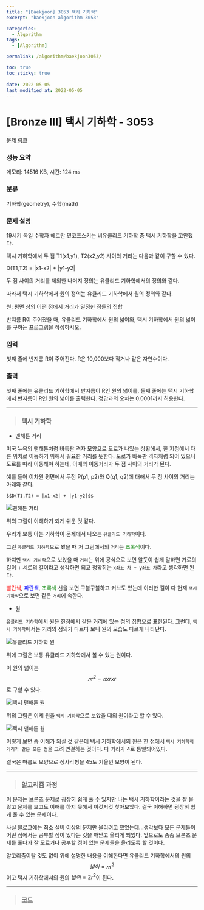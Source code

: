 ```yaml
---
title: "[Baekjoon] 3053 택시 기하학"
excerpt: "baekjoon algorithm 3053"

categories:
  - Algorithm
tags:
  - [Algorithm]

permalink: /algorithm/baekjoon3053/

toc: true
toc_sticky: true
 
date: 2022-05-05
last_modified_at: 2022-05-05
---
```


# [Bronze III] 택시 기하학 - 3053

[문제 링크](https://www.acmicpc.net/problem/3053)

### 성능 요약

메모리: 14516 KB, 시간: 124 ms

### 분류

기하학(geometry), 수학(math)

### 문제 설명

<p>19세기 독일 수학자 헤르만 민코프스키는 비유클리드 기하학 중 택시 기하학을 고안했다.</p>

<p>택시 기하학에서 두 점 T1(x1,y1), T2(x2,y2) 사이의 거리는 다음과 같이 구할 수 있다.</p>

<p>D(T1,T2) = |x1-x2| + |y1-y2|</p>

<p>두 점 사이의 거리를 제외한 나머지 정의는 유클리드 기하학에서의 정의와 같다.</p>

<p>따라서 택시 기하학에서 원의 정의는 유클리드 기하학에서 원의 정의와 같다.</p>

<p>원: 평면 상의 어떤 점에서 거리가 일정한 점들의 집합</p>

<p>반지름 R이 주어졌을 때, 유클리드 기하학에서 원의 넓이와, 택시 기하학에서 원의 넓이를 구하는 프로그램을 작성하시오.</p>

### 입력

 <p>첫째 줄에 반지름 R이 주어진다. R은 10,000보다 작거나 같은 자연수이다.</p>

### 출력

 <p>첫째 줄에는 유클리드 기하학에서 반지름이 R인 원의 넓이를, 둘째 줄에는 택시 기하학에서 반지름이 R인 원의 넓이를 출력한다. 정답과의 오차는 0.0001까지 허용한다.</p>

---
> ### 택시 기하학

- 맨해튼 거리

미국 뉴욕의 맨해튼처럼 바둑판 격자 모양으로 도로가 나있는 상황에서, 한 지점에서 다른 위치로 이동하기 위해서 필요한 거리를 뜻한다. 도로가 바둑판 격자처럼 되어 있으니 도로를 따라 이동해야 하는데, 이때의 이동거리가 두 점 사이의 거리가 된다.

예를 들어 이차원 평면에서 두점 P(p1, p2)와 Q(q1, q2)에 대해서 두 점 사이의 거리는 아래와 같다.
```
$$D(T1,T2) = |x1-x2| + |y1-y2|$$
```
![맨해튼 거리](https://jsw6701.github.io/assets/images/posts_img/맨해튼.jpg)

위의 그림이 이해하기 되게 쉬운 것 같다.

우리가 보통 아는 기하학이 문제에서 나오는 `유클리드 기하학`이다.

그런 `유클리드 기하학`으로 봤을 때 저 그림에서의 `거리`는 <span style="color:green">초록색</span>이다.

하지만 `택시 기하학`으로 보았을 때 `거리`는 위에 공식으로 보면 알듯이 쉽게 말하면 가로의 길이 + 세로의 길이라고 생각하면 되고
정확히는 `x좌표 차 + y좌표 차`라고 생각하면 된다.

<span style="color:red">빨간색</span>,<span style="color:blue"> 파란색</span>,<span style="color:green"> 초록색</span> 선을 보면 구불구불하고 커브도 있는데 이러한 길이 다 현재 `택시 기하학`으로 보면 같은 `거리`에 속한다.



- 원

`유클리드 기하학`에서 원은 한점에서 같은 거리에 있는 점의 집합으로 표현된다. 그런데, `택시 기하학`에서는 거리의 정의가 다르다 보니 원의 모습도 다르게 나타난다.

![유클리드 기하학 원](https://jsw6701.github.io/assets/images/posts_img/원.jpg)

위에 그림은 보통 유클리드 기하학에서 볼 수 있는 원이다.

이 원의 넓이는 $$𝜋r^2 = 𝜋 x r x r$$ 로 구할 수 있다.


![택시 맨해튼 원](https://jsw6701.github.io/assets/images/posts_img/택시원.JPG)

위의 그림은 이제 원을 `택시 기하학`으로 보았을 때의 원이라고 할 수 있다.

![택시 맨해튼 원](https://jsw6701.github.io/assets/images/posts_img/택시원2.JPG)

이렇게 보면 좀 이해가 되실 것 같은데 택시 기하학에서의 원은 한 점에서 `택시 기하학적 거리가 같은 모든 점`을 그려 연결하는 것이다. 다 거리가 4로 통일되어있다.

결국은 마름모 모양으로 정사각형을 45도 기울인 모양이 된다.




---
> ### 알고리즘 과정

이 문제는 브론즈 문제로 굉장히 쉽게 풀 수 있지만 나는 택시 기하학이라는 것을 잘 몰랐고 문제를 보고도 이해를 하지 못해서 이것저것 찾아보았다.
결국 이해하면 굉장히 쉽게 풀 수 있는 문제이다.

사실 블로그에는 최소 실버 이상의 문제만 올리려고 했었는데...생각보다 모든 문제들이 어떤 점에서는 공부할 점이 있다는 것을 깨닫고 올리게 되었다. 앞으로도 종종 브론즈 문제를 풀다가 잘 모르거나 공부할 점이 있는 문제들을 올리도록 할 것이다.

알고리즘이랄 것도 없이 위에 설명한 내용을 이해한다면 유클리드 기하학에서의 원의 $$넓이 = 𝜋r^2$$이고 택시 기하학에서의 원의 $넓이 = 2r^2$이 된다.

---
> ### 코드


<script src="https://gist.github.com/jsw6701/e9ef02497de70c019e80c06abcdffde5.js"></script>


